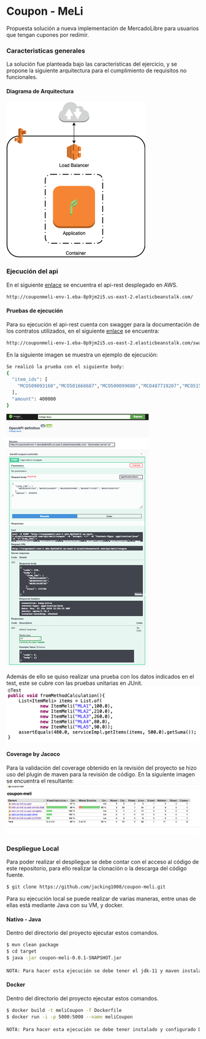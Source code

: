 # Coupon - MeLi
Propuesta solución a nueva implementación de MercadoLibre para usuarios que tengan cupones por redimir.

### Caracteristicas generales
La solución fue planteada bajo las caracteristicas del ejercicio, y se propone la siguiente arquitectura para el cumplimiento de requisitos no funcionales.
#### Diagrama de Arquitectura
![](assets/basic_arch.png)

### Ejecución del api
En el siguiente [enlace](http://couponmeli-env-1.eba-8p9jm2i5.us-east-2.elasticbeanstalk.com/) se encuentra el api-rest desplegado en AWS.
```sh
http://couponmeli-env-1.eba-8p9jm2i5.us-east-2.elasticbeanstalk.com/
```
#### Pruebas de ejecución
Para su ejecución el api-rest cuenta con swagger para la documentación de los contratos utilizados, en el siguiente [enlace](http://couponmeli-env-1.eba-8p9jm2i5.us-east-2.elasticbeanstalk.com/swagger-ui.html) se encuentra:
```sh
http://couponmeli-env-1.eba-8p9jm2i5.us-east-2.elasticbeanstalk.com/swagger-ui.html
```
En la siguiente imagen se muestra un ejemplo de ejecución:

```sh
Se realizó la prueba con el siguiente body:
{
  "item_ids": [
    "MCO509093160","MCO501668687","MCO500099080","MCO487719207","MCO515420765"
  ],
  "amount": 400000
}
```
![](assets/swagger_prueba.png)

Además de ello se quiso realizar una prueba con los datos indicados en el test, este se cubre con las pruebas unitarias en JUnit.
![](assets/test_prueba.png)

#### Coverage by Jacoco
Para la validación del coverage obtenido en la revisión del proyecto se hizo uso del plugin de maven para la revisión de código. En la siguiente imagen se encuentra el resultante:
![](assets/coverage.png)

### Despliegue Local
Para poder realizar el despliegue se debe contar con el acceso al código de este repositorio, para ello realizar la clonación o la descarga del código fuente.
```sh
$ git clone https://github.com/jacking1008/coupon-meli.git
```
Para su ejecución local se puede realizar de varias maneras, entre unas de ellas está mediante Java con su VM, y docker.
#### Nativo - Java
Dentro del directorio del proyecto ejecutar estos comandos.
```sh
$ mvn clean package
$ cd target
$ java -jar coupon-meli-0.0.1-SNAPSHOT.jar

NOTA: Para hacer esta ejecución se debe tener el jdk-11 y maven instalado, además de ello tener configurado sus variables de entorno.
```
#### Docker
Dentro del directorio del proyecto ejecutar estos comandos.
```sh
$ docker build -t meliCoupon -f Dockerfile
$ docker run -i -p 5000:5000 --name meliCoupon

NOTA: Para hacer esta ejecución se debe tener instalado y configurado Docker.
```